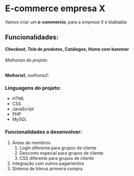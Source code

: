 # E-commerce empresa X

Vamos criar um **e-commercio**, para a *empresa X* e blablabla

## Funcionalidades:

**Checkout, _Tela de produtos_, Catálogos, Home com bannner**

###### Melhorias do projeto:

__Melhoria1__, _melhoria2:_

### Linguagens do projeto:

* HTML
* CSS
* JavaScript
* PHP
* MySQL

### Funcionalidades a desenvolver:

1. Áreas de membros
    1. Login diferente para grupos de cliente
    2. Desconto especial para grupos de cliente
    3. CSS diferente para grupos de cliente
2. Integração com outros pagamentos
3. Sistema de bônus primeira compra


